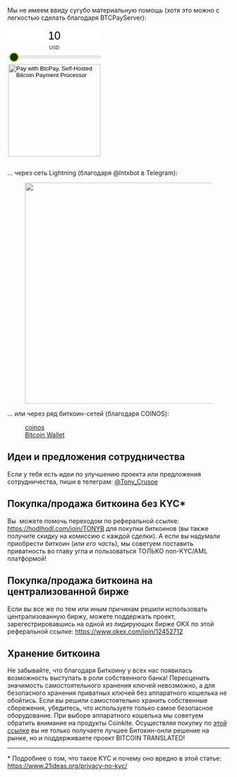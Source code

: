  

Мы не имеем ввиду сугубо материальную помощь (хотя это можно с легкостью сделать благодаря BTCPayServer):

<!--kg-card-begin: html-->

<style type="text/css"> .btcpay-form { display: inline-flex; align-items: center; justify-content: center; } .btcpay-form--inline { flex-direction: row; } .btcpay-form--block { flex-direction: column; } .btcpay-form--inline .submit { margin-left: 15px; } .btcpay-form--block select { margin-bottom: 10px; } .btcpay-form .btcpay-custom-container{ text-align: center; }.btcpay-custom { display: flex; align-items: center; justify-content: center; } .btcpay-form .plus-minus { cursor:pointer; font-size:25px; line-height: 25px; background: #DFE0E1; height: 30px; width: 45px; border:none; border-radius: 60px; margin: auto 5px; display: inline-flex; justify-content: center; } .btcpay-form select { -moz-appearance: none; -webkit-appearance: none; appearance: none; color: currentColor; background: transparent; border:1px solid transparent; display: block; padding: 1px; margin-left: auto; margin-right: auto; font-size: 11px; cursor: pointer; } .btcpay-form select:hover { border-color: #ccc; } #btcpay-input-price { -moz-appearance: none; -webkit-appearance: none; border: none; box-shadow: none; text-align: center; font-size: 25px; margin: auto; border-radius: 5px; line-height: 35px; background: #fff; } </style>

<style type="text/css"> input[type=range].btcpay-input-range { -webkit-appearance:none; width:100%; background: transparent; } input[type=range].btcpay-input-range:focus { outline:0; } input[type=range].btcpay-input-range::-webkit-slider-runnable-track { width:100%; height:3.1px; cursor:pointer; box-shadow:0 0 1.7px #020,0 0 0 #003c00; background:#f3f3f3; border-radius:1px; border:0; } input[type=range].btcpay-input-range::-webkit-slider-thumb { box-shadow:none; border:2.5px solid #cedc21; height:22px; width:22px; border-radius:50%; background:#0f3723; cursor:pointer; -webkit-appearance:none; margin-top:-9.45px } input[type=range].btcpay-input-range:focus::-webkit-slider-runnable-track { background:#fff; } input[type=range].btcpay-input-range::-moz-range-track { width:100%; height:3.1px; cursor:pointer; box-shadow:0 0 1.7px #020,0 0 0 #003c00; background:#f3f3f3; border-radius:1px; border:0; } input[type=range].btcpay-input-range::-moz-range-thumb { box-shadow:none; border:2.5px solid #cedc21; height:22px; width:22px; border-radius:50%; background:#0f3723; cursor:pointer; } input[type=range].btcpay-input-range::-ms-track { width:100%; height:3.1px; cursor:pointer; background:0 0; border-color:transparent; color:transparent; } input[type=range].btcpay-input-range::-ms-fill-lower { background:#e6e6e6; border:0; border-radius:2px; box-shadow:0 0 1.7px #020,0 0 0 #003c00; } input[type=range].btcpay-input-range::-ms-fill-upper { background:#f3f3f3; border:0; border-radius:2px; box-shadow:0 0 1.7px #020,0 0 0 #003c00; } input[type=range].btcpay-input-range::-ms-thumb { box-shadow:none; border:2.5px solid #cedc21; height:22px; width:22px; border-radius:50%; background:#0f3723; cursor:pointer; height:3.1px; } input[type=range].btcpay-input-range:focus::-ms-fill-lower { background:#f3f3f3; } input[type=range].btcpay-input-range:focus::-ms-fill-upper { background:#fff; } </style>

<form action="https://mainnet.demo.btcpayserver.org/api/v1/invoices" class="btcpay-form btcpay-form--block" method="POST">
<input name="storeId" type="hidden" value="2hKTKtrEmcVQytKAvBAB1TBLUxq9RjTXDDLny3FWPS4E"/>
<div class="btcpay-custom-container">
<input id="btcpay-input-price" max="none" min="0" name="price" onchange="document.querySelector('#btcpay-input-range').value = document.querySelector('#btcpay-input-price').value" oninput="event.preventDefault();isNaN(event.target.value) || event.target.value &lt;= 0 ? document.querySelector('#btcpay-input-price').value = 10 : event.target.value" step="any" style="width: 209px;" type="text" value="10"/>
<select name="currency">
<option selected="" value="USD">USD</option>
<option value="GBP">GBP</option>
<option value="EUR">EUR</option>
<option value="BTC">BTC</option>
</select>
<input class="btcpay-input-range" id="btcpay-input-range" max="1000" min="1" oninput="document.querySelector('#btcpay-input-price').value = document.querySelector('#btcpay-input-range').value" step="1" style="width:209px;margin-bottom:15px;" type="range" value="10"/>
</div>
<input alt="Pay with BtcPay, Self-Hosted Bitcoin Payment Processor" class="submit" name="submit" src="https://mainnet.demo.btcpayserver.org/img/paybutton/pay.svg" style="width:209px" type="image"/>
</form>

<!--kg-card-end: html-->

... через сеть Lightning (благодаря @lntxbot в Telegram):

<figure class="kg-card kg-image-card"><img alt="" class="kg-image" height="500" loading="lazy" sizes="(min-width: 720px) 720px" src="https://www.21ideas.org/content/images/2021/12/ln-tips-narrow.png" srcset="https://www.21ideas.org/content/images/size/w600/2021/12/ln-tips-narrow.png 600w, https://www.21ideas.org/content/images/2021/12/ln-tips-narrow.png 1000w" width="1000"/></figure>

... или через ряд биткоин-сетей (благодаря COINOS): 

<figure class="kg-card kg-bookmark-card"><a class="kg-bookmark-container" href="https://coinos.io/Tony_Lightning"><div class="kg-bookmark-content"><div class="kg-bookmark-title">coinos</div><div class="kg-bookmark-description">Bitcoin Wallet</div><div class="kg-bookmark-metadata"><img alt="" class="kg-bookmark-icon" src="https://coinos.io/apple-touch-icon.png"/></div></div><div class="kg-bookmark-thumbnail"><img alt="" src="https://coinos.io/coinos-logo.jpg"/></div></a></figure>

<h2 id="%D0%B8%D0%B4%D0%B5%D0%B8-%D0%B8-%D0%BF%D1%80%D0%B5%D0%B4%D0%BB%D0%BE%D0%B6%D0%B5%D0%BD%D0%B8%D1%8F-%D1%81%D0%BE%D1%82%D1%80%D1%83%D0%B4%D0%BD%D0%B8%D1%87%D0%B5%D1%81%D1%82%D0%B2%D0%B0">Идеи и предложения сотрудничества</h2>

Если у тебя есть идеи по улучшению проекта или предложения сотрудничества, пиши в телеграм: [@Tony\_Crusoe](https://t.me/Tony_Crusoe) 

<h2 id="%D0%BF%D0%BE%D0%BA%D1%83%D0%BF%D0%BA%D0%B0%D0%BF%D1%80%D0%BE%D0%B4%D0%B0%D0%B6%D0%B0-%D0%B1%D0%B8%D1%82%D0%BA%D0%BE%D0%B8%D0%BD%D0%B0-%D0%B1%D0%B5%D0%B7-kyc">Покупка/продажа биткоина без KYC*</h2>

Вы &nbsp;можете помочь переходом по реферальной ссылке: <a href="https://hodlhodl.com/join/TONYB" rel="noopener noreferrer">https://hodlhodl.com/join/TONYB</a> для покупки биткоинов (вы также получите скидку на комиссию с каждой сделки). А если вы надумали приобрести биткоин (_или его часть_), мы советуем поставить приватность во главу угла и пользоваться ТОЛЬКО non-KYC/AML платформой!

<h2 id="%D0%BF%D0%BE%D0%BA%D1%83%D0%BF%D0%BA%D0%B0%D0%BF%D1%80%D0%BE%D0%B4%D0%B0%D0%B6%D0%B0-%D0%B1%D0%B8%D1%82%D0%BA%D0%BE%D0%B8%D0%BD%D0%B0-%D0%BD%D0%B0-%D1%86%D0%B5%D0%BD%D1%82%D1%80%D0%B0%D0%BB%D0%B8%D0%B7%D0%BE%D0%B2%D0%B0%D0%BD%D0%BD%D0%BE%D0%B9-%D0%B1%D0%B8%D1%80%D0%B6%D0%B5">Покупка/продажа биткоина на централизованной бирже</h2>

Если вы все же по тем или иным причинам решили использовать централизованную биржу, можете поддержать проект, зарегестрировавшись на одной из лидирующих бирже OKX по этой реферальной ссылке: <a href="https://www.youtube.com/redirect?event=video_description&amp;redir_token=QUFFLUhqa3gyaXNRcUowWDRFSHBoeW5NVzBkalpIRG93d3xBQ3Jtc0tuQ05TWWRsaUxSbExIRktjbE9qNWVnUVU2ZVRtdy1jeFdLNUY3YWM3VE9INU5OR09BbXYxZVJPY2JpVW0yN2FyYWE1eHJNbEhqLVJYWXY1MUJBOVJCbWFRV1ZiVVJPTDM3V0pwMjR1bDFxSHJaSWZ2WQ&amp;q=https%3A%2F%2Fwww.okex.com%2Fjoin%2F12452712&amp;v=o7CwrxMFsG0" rel="nofollow">https://www.okex.com/join/12452712</a>

<h2 id="%D1%85%D1%80%D0%B0%D0%BD%D0%B5%D0%BD%D0%B8%D0%B5-%D0%B1%D0%B8%D1%82%D0%BA%D0%BE%D0%B8%D0%BD%D0%B0">Хранение биткоина</h2>

Не забывайте, что благодаря Биткоину у всех нас появилась возможность выступать в роли собственного банка! Переоценить значимость самостоятельного хранения ключей невозможно, а для безопасного хранения приватных ключей без аппаратного кошелька не обойтись. Если вы решили самостоятельно хранить собственные сбережения, убедитесь, что используете только самое безопасное оборудование. При выборе аппаратного кошелька мы советуем обратить внимание на продукты Coinkite. Осуществляя покупку по <a href="https://store.coinkite.com/promo/970E08C1C7383C967C7B" rel="noopener noreferrer">этой ссылке</a> вы не только получаете лучшее Битокин-онли решение на рынке, но и поддерживаете проект BITCOIN TRANSLATED!

---

 \* Подробнее о том, что такое KYC и почему оно вредно в этой статье: <https://www.21ideas.org/privacy-no-kyc/>